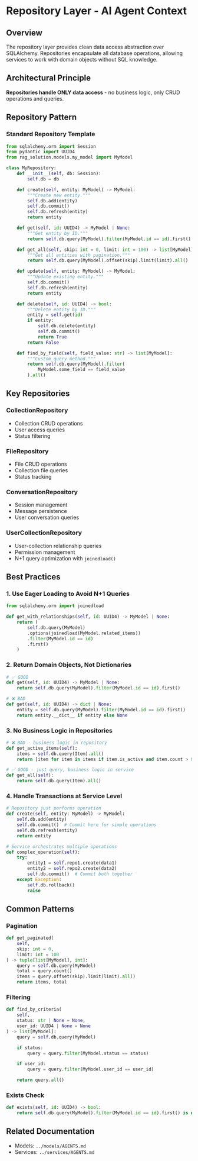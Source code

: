 # Repository Layer - AI Agent Context

## Overview

The repository layer provides clean data access abstraction over SQLAlchemy. Repositories encapsulate all database operations, allowing services to work with domain objects without SQL knowledge.

## Architectural Principle

**Repositories handle ONLY data access** - no business logic, only CRUD operations and queries.

## Repository Pattern

### Standard Repository Template

```python
from sqlalchemy.orm import Session
from pydantic import UUID4
from rag_solution.models.my_model import MyModel

class MyRepository:
    def __init__(self, db: Session):
        self.db = db

    def create(self, entity: MyModel) -> MyModel:
        """Create new entity."""
        self.db.add(entity)
        self.db.commit()
        self.db.refresh(entity)
        return entity

    def get(self, id: UUID4) -> MyModel | None:
        """Get entity by ID."""
        return self.db.query(MyModel).filter(MyModel.id == id).first()

    def get_all(self, skip: int = 0, limit: int = 100) -> list[MyModel]:
        """Get all entities with pagination."""
        return self.db.query(MyModel).offset(skip).limit(limit).all()

    def update(self, entity: MyModel) -> MyModel:
        """Update existing entity."""
        self.db.commit()
        self.db.refresh(entity)
        return entity

    def delete(self, id: UUID4) -> bool:
        """Delete entity by ID."""
        entity = self.get(id)
        if entity:
            self.db.delete(entity)
            self.db.commit()
            return True
        return False

    def find_by_field(self, field_value: str) -> list[MyModel]:
        """Custom query method."""
        return self.db.query(MyModel).filter(
            MyModel.some_field == field_value
        ).all()
```

## Key Repositories

### CollectionRepository
- Collection CRUD operations
- User access queries
- Status filtering

### FileRepository
- File CRUD operations
- Collection file queries
- Status tracking

### ConversationRepository
- Session management
- Message persistence
- User conversation queries

### UserCollectionRepository
- User-collection relationship queries
- Permission management
- N+1 query optimization with `joinedload()`

## Best Practices

### 1. Use Eager Loading to Avoid N+1 Queries
```python
from sqlalchemy.orm import joinedload

def get_with_relationships(self, id: UUID4) -> MyModel | None:
    return (
        self.db.query(MyModel)
        .options(joinedload(MyModel.related_items))
        .filter(MyModel.id == id)
        .first()
    )
```

### 2. Return Domain Objects, Not Dictionaries
```python
# ✅ GOOD
def get(self, id: UUID4) -> MyModel | None:
    return self.db.query(MyModel).filter(MyModel.id == id).first()

# ❌ BAD
def get(self, id: UUID4) -> dict | None:
    entity = self.db.query(MyModel).filter(MyModel.id == id).first()
    return entity.__dict__ if entity else None
```

### 3. No Business Logic in Repositories
```python
# ❌ BAD - business logic in repository
def get_active_items(self):
    items = self.db.query(Item).all()
    return [item for item in items if item.is_active and item.count > 0]

# ✅ GOOD - just query, business logic in service
def get_all(self):
    return self.db.query(Item).all()
```

### 4. Handle Transactions at Service Level
```python
# Repository just performs operation
def create(self, entity: MyModel) -> MyModel:
    self.db.add(entity)
    self.db.commit()  # Commit here for simple operations
    self.db.refresh(entity)
    return entity

# Service orchestrates multiple operations
def complex_operation(self):
    try:
        entity1 = self.repo1.create(data1)
        entity2 = self.repo2.create(data2)
        self.db.commit()  # Commit both together
    except Exception:
        self.db.rollback()
        raise
```

## Common Patterns

### Pagination
```python
def get_paginated(
    self,
    skip: int = 0,
    limit: int = 100
) -> tuple[list[MyModel], int]:
    query = self.db.query(MyModel)
    total = query.count()
    items = query.offset(skip).limit(limit).all()
    return items, total
```

### Filtering
```python
def find_by_criteria(
    self,
    status: str | None = None,
    user_id: UUID4 | None = None
) -> list[MyModel]:
    query = self.db.query(MyModel)

    if status:
        query = query.filter(MyModel.status == status)

    if user_id:
        query = query.filter(MyModel.user_id == user_id)

    return query.all()
```

### Exists Check
```python
def exists(self, id: UUID4) -> bool:
    return self.db.query(MyModel).filter(MyModel.id == id).first() is not None
```

## Related Documentation

- Models: `../models/AGENTS.md`
- Services: `../services/AGENTS.md`
